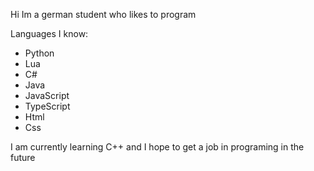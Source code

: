 Hi Im a german student who likes to program

Languages I know:
* Python
* Lua
* C#
* Java
* JavaScript
* TypeScript
* Html
* Css

I am currently learning C++ and I hope to get a job in programing in the future
